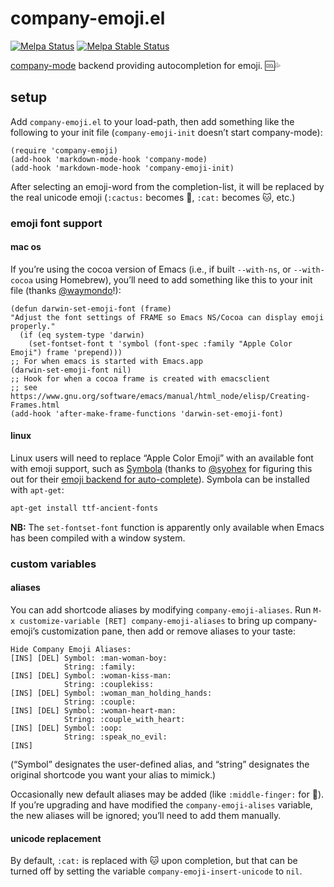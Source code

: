 # company-emoji.el

[![Melpa Status](http://melpa.org/packages/company-emoji-badge.svg)](http://melpa.org/#/company-emoji)
[![Melpa Stable Status](http://stable.melpa.org/packages/company-emoji-badge.svg)](http://stable.melpa.org/#/company-emoji)

[company-mode](https://github.com/company-mode/company-mode/) backend
providing autocompletion for emoji. 🆒💦

## setup

Add `company-emoji.el` to your load-path, then add something like the
following to your init file (`company-emoji-init` doesn’t start
company-mode):

```elisp
(require 'company-emoji)
(add-hook 'markdown-mode-hook 'company-mode)
(add-hook 'markdown-mode-hook 'company-emoji-init)
```

After selecting an emoji-word from the completion-list, it will be
replaced by the real unicode emoji (`:cactus:` becomes 🌵, `:cat:`
becomes 🐱, etc.)

### emoji font support

#### mac os

If you’re using the cocoa version of Emacs (i.e., if built
 `‐-with-ns`, or `--with-cocoa` using Homebrew), you’ll need to add
 something like this to your init file (thanks [@waymondo](https://github.com/waymondo)!):

```elisp
(defun darwin-set-emoji-font (frame)
"Adjust the font settings of FRAME so Emacs NS/Cocoa can display emoji properly."
  (if (eq system-type 'darwin)
    (set-fontset-font t 'symbol (font-spec :family "Apple Color Emoji") frame 'prepend)))
;; For when emacs is started with Emacs.app
(darwin-set-emoji-font nil)
;; Hook for when a cocoa frame is created with emacsclient
;; see https://www.gnu.org/software/emacs/manual/html_node/elisp/Creating-Frames.html
(add-hook 'after-make-frame-functions 'darwin-set-emoji-font)
```

#### linux

Linux users will need to replace “Apple Color Emoji” with an available
font with emoji support, such as
[Symbola](https://zhm.github.io/symbola/) (thanks to
[@syohex](https://github.com/syohex) for figuring this out for their
[emoji backend for auto-complete](https://github.com/syohex/emacs-ac-emoji#linux-users)).
Symbola can be installed with `apt-get`:

```sh
apt-get install ttf-ancient-fonts
```

**NB:** The `set-fontset-font` function is apparently only available
 when Emacs has been compiled with a window system.

### custom variables

#### aliases

You can add shortcode aliases by modifying `company-emoji-aliases`.
Run `M-x customize-variable [RET] company-emoji-aliases` to bring up
company-emoji’s customization pane, then add or remove aliases to your
taste:

```
Hide Company Emoji Aliases:
[INS] [DEL] Symbol: :man-woman-boy:
            String: :family:
[INS] [DEL] Symbol: :woman-kiss-man:
            String: :couplekiss:
[INS] [DEL] Symbol: :woman_man_holding_hands:
            String: :couple:
[INS] [DEL] Symbol: :woman-heart-man:
            String: :couple_with_heart:
[INS] [DEL] Symbol: :oop:
            String: :speak_no_evil:
[INS]
```

(“Symbol” designates the user-defined alias, and “string” designates
the original shortcode you want your alias to mimick.)

Occasionally new default aliases may be added (like `:middle-finger:`
for 🖕). If you’re upgrading and have modified the
`company-emoji-alises` variable, the new aliases will be ignored;
you’ll need to add them manually.

#### unicode replacement

By default, `:cat:` is replaced with 🐱 upon completion, but that can
be turned off by setting the variable `company-emoji-insert-unicode`
to `nil`.
